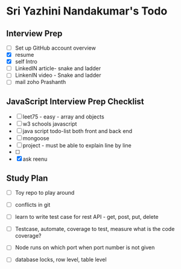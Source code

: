 # Sri Yazhini Nandakumar's Todo
## Interview Prep
- [ ] Set up GitHub account overview
- [x] resume
- [x] self Intro
- [ ] LinkedIN article- snake and ladder
- [ ] LinkenIN video - Snake and ladder
- [ ] mail zoho Prashanth

## JavaScript Interview Prep Checklist
- [ ] leet75 - easy - array and objects
- [ ] w3 schools javascript
- [ ] java script todo-list both front and back end 
- [ ] mongoose
- [ ] project - must be able to explain line by line
- [ ]  
- [x] ask reenu
      
## Study Plan
- [ ] Toy repo to play around
- [ ] conflicts in git
- [ ] learn to write test case for rest API - get, post, put, delete
- [ ] Testcase, automate, coverage to test, measure what is the code coverage?
- [ ] Node runs on which port when port number is not given
- [ ] database locks, row level, table level

